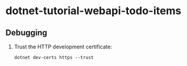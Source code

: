 # dotnet-tutorial-webapi-todo-items

## Debugging

1. Trust the HTTP development certificate:

    `dotnet dev-certs https --trust`
